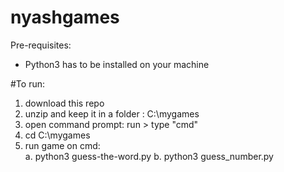 # nyashgames

Pre-requisites:
- Python3 has to be installed on your machine

#To run:
1. download this repo
2. unzip and keep it in a folder : C:\mygames
3. open command prompt: run > type "cmd"
4. cd C:\mygames
5. run game on cmd:  
     a. python3 guess-the-word.py
     b. python3 guess_number.py

